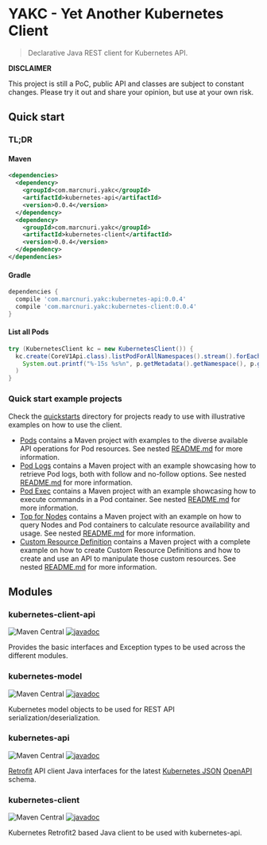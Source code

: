 # YAKC - Yet Another Kubernetes Client

> Declarative Java REST client for Kubernetes API.

**DISCLAIMER**

This project is still a PoC, public API and classes are subject to constant changes.
Please try it out and share your opinion, but use at your own risk.

## Quick start

### TL;DR
#### Maven
```xml
<dependencies>
  <dependency>
    <groupId>com.marcnuri.yakc</groupId>
    <artifactId>kubernetes-api</artifactId>
    <version>0.0.4</version>
  </dependency>
  <dependency>
    <groupId>com.marcnuri.yakc</groupId>
    <artifactId>kubernetes-client</artifactId>
    <version>0.0.4</version>
  </dependency>
</dependencies>
```
#### Gradle
```groovy
dependencies {
  compile 'com.marcnuri.yakc:kubernetes-api:0.0.4'
  compile 'com.marcnuri.yakc:kubernetes-client:0.0.4'
}
```
#### List all Pods
```java
try (KubernetesClient kc = new KubernetesClient()) {
  kc.create(CoreV1Api.class).listPodForAllNamespaces().stream().forEach(p ->
    System.out.printf("%-15s %s%n", p.getMetadata().getNamespace(), p.getMetadata().getName()
  )
}
```

### Quick start example projects

Check the [quickstarts](quickstarts) directory for projects ready to use with illustrative examples
on how to use the client.

- [Pods](quickstarts/pods) contains a Maven project with examples to the diverse available API operations
  for  Pod resources.
  See nested [README.md](quickstarts/pod/README.md) for more information.
- [Pod Logs](quickstarts/pod-logs) contains a Maven project with an example showcasing how to retrieve
  Pod logs, both with follow and no-follow options.
  See nested [README.md](quickstarts/pod-logs/README.md) for more information.
- [Pod Exec](quickstarts/pod-exec) contains a Maven project with an example showcasing how to execute
  commands in a Pod container.
  See nested [README.md](quickstarts/pod-exec/README.md) for more information.
- [Top for Nodes](quickstarts/top-nodes) contains a Maven project with an example on how to query
  Nodes and Pod containers to calculate resource availability and usage.
  See nested [README.md](quickstarts/top-nodes/README.md) for more information.
- [Custom Resource Definition](quickstarts/crd) contains a Maven project with a complete example on
  how to create Custom Resource Definitions and how to create and use an API to manipulate those
  custom resources.
  See nested [README.md](quickstarts/crd/README.md) for more information.
## Modules

### kubernetes-client-api
![Maven Central](https://img.shields.io/maven-central/v/com.marcnuri.yakc/kubernetes-client-api)
[![javadoc](https://javadoc.io/badge2/com.marcnuri.yakc/kubernetes-client-api/javadoc.svg)](https://javadoc.io/doc/com.marcnuri.yakc/kubernetes-client-api)

Provides the basic interfaces and Exception types to be used across the different modules.

### kubernetes-model
![Maven Central](https://img.shields.io/maven-central/v/com.marcnuri.yakc/kubernetes-model)
[![javadoc](https://javadoc.io/badge2/com.marcnuri.yakc/kubernetes-model/javadoc.svg)](https://javadoc.io/doc/com.marcnuri.yakc/kubernetes-model)

Kubernetes model objects to be used for REST API serialization/deserialization.

### kubernetes-api
![Maven Central](https://img.shields.io/maven-central/v/com.marcnuri.yakc/kubernetes-api)
[![javadoc](https://javadoc.io/badge2/com.marcnuri.yakc/kubernetes-api/javadoc.svg)](https://javadoc.io/doc/com.marcnuri.yakc/kubernetes-api)

[Retrofit](https://square.github.io/retrofit/) API client Java interfaces for the latest
[Kubernetes JSON](https://github.com/kubernetes/kubernetes/blob/master/api/openapi-spec/swagger.json)
[OpenAPI](https://swagger.io/specification/) schema.

### kubernetes-client
![Maven Central](https://img.shields.io/maven-central/v/com.marcnuri.yakc/kubernetes-client)
[![javadoc](https://javadoc.io/badge2/com.marcnuri.yakc/kubernetes-client/javadoc.svg)](https://javadoc.io/doc/com.marcnuri.yakc/kubernetes-client)

Kubernetes Retrofit2 based Java client to be used with kubernetes-api.

